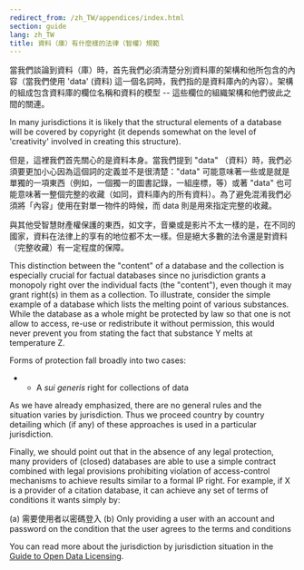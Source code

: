 ```yaml
---
redirect_from: /zh_TW/appendices/index.html
section: guide
lang: zh_TW
title: 資料（庫）有什麼樣的法律（智權）規範
---
```


當我們談論到資料（庫）時，首先我們必須清楚分別資料庫的架構和他所包含的內容（當我們使用 'data' (資料) 這一個名詞時，我們指的是資料庫內的內容）。架構的組成包含資料庫的欄位名稱和資料的模型 -- 這些欄位的組織架構和他們彼此之間的關連。

In many jurisdictions it is likely that the structural elements of a database will be covered by copyright (it depends somewhat on the level of 'creativity' involved in creating this structure).

但是，這裡我們首先關心的是資料本身。當我們提到 "data" （資料）時，我們必須要更加小心因為這個詞的定義並不是很清楚："data" 可能意味著一些或是就是單獨的一項東西（例如，一個獨一的圖書記錄，一組座標，等）或著 "data" 也可能意味著一整個完整的收藏（如同，資料庫內的所有資料）。為了避免混淆我們必須將「內容」使用在對單一物件的時候，而 data 則是用來指定完整的收藏。

與其他受智慧財產權保護的東西，如文字，音樂或是影片不太一樣的是，在不同的國家，資料在法律上的享有的地位都不太一樣。但是絕大多數的法令還是對資料（完整收藏）有一定程度的保障。

This distinction between the "content" of a database and the collection is especially crucial for factual databases since no jurisdiction grants a monopoly right over the individual facts (the "content"), even though it may grant right(s) in them as a collection. To illustrate, consider the simple example of a database which lists the melting point of various substances. While the database as a whole might be protected by law so that one is not allow to access, re-use or redistribute it without permission, this would never prevent you from stating the fact that substance Y melts at temperature Z.

Forms of protection fall broadly into two cases:

-   -   A *sui generis* right for collections of data

As we have already emphasized, there are no general rules and the situation varies by jurisdiction. Thus we proceed country by country detailing which (if any) of these approaches is used in a particular jurisdiction.

Finally, we should point out that in the absence of any legal protection, many providers of (closed) databases are able to use a simple contract combined with legal provisions prohibiting violation of access-control mechanisms to achieve results similar to a formal IP right. For example, if X is a provider of a citation database, it can achieve any set of terms of conditions it wants simply by:

(a) 需要使用者以密碼登入
(b) Only providing a user with an account and password on the condition that the user agrees to the terms and conditions

You can read more about the jurisdiction by jurisdiction situation in the [Guide to Open Data Licensing](http://opendefinition.org/guide/data/).